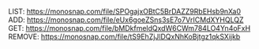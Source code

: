 LIST: https://monosnap.com/file/SPOgajxOBtC5BrDAZZ9RbEHsb9nXa0
ADD: https://monosnap.com/file/eUx6goeZSns3sE7o7VrICMdXYHQLQZ
GET: https://monosnap.com/file/bMDkfmeldQxdW6CWm784LO4Yn4oFxH
REMOVE: https://monosnap.com/file/tS9EhZjJlDQxNhKoBjtgz1qkSXijkb
